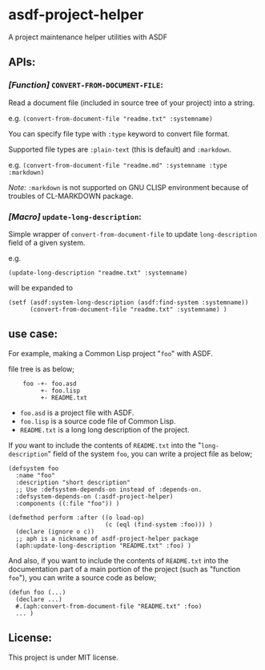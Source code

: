 asdf-project-helper
===================

A project maintenance helper utilities with ASDF

## APIs:

### *[Function]* `CONVERT-FROM-DOCUMENT-FILE`:

Read a document file (included in source tree of your project) into a string.

e.g. `(convert-from-document-file "readme.txt" :systemname)`

You can specify file type with `:type` keyword to convert file format.

Supported file types are `:plain-text` (this is default) and `:markdown`.

e.g. `(convert-from-document-file "readme.md" :systemname :type :markdown)`

*Note:* `:markdown` is not supported on GNU CLISP environment because of troubles of CL-MARKDOWN package.

### *[Macro]* `update-long-description`:

Simple wrapper of `convert-from-document-file` to update `long-description` field of a given system.

e.g.

    (update-long-description "readme.txt" :systemname)

will be expanded to

    (setf (asdf:system-long-description (asdf:find-system :systemname))
          (convert-from-document-file "readme.txt" :systemname) )


## use case:
For example, making a Common Lisp project "`foo`" with ASDF.

file tree is as below;

        foo -+- foo.asd
             +- foo.lisp
             +- README.txt

* `foo.asd` is a project file with ASDF.
* `foo.lisp` is a source code file of Common Lisp.
* `README.txt` is a long long description of the project.

If *you* want to include the contents of `README.txt` into the "`long-description`" field of the system `foo`, you can write a project file as below;

    (defsystem foo
      :name "foo"
      :description "short description"
      ;; Use :defsystem-depends-on instead of :depends-on.
      :defsystem-depends-on (:asdf-project-helper)
      :components ((:file "foo")) )

    (defmethod perform :after ((o load-op)
                               (c (eql (find-system :foo))) )
      (declare (ignore o c))
      ;; aph is a nickname of asdf-project-helper package
      (aph:update-long-description "README.txt" :foo) )      

And also, if you want to include the contents of `README.txt` into the documentation part of a main portion of the project (such as "function `foo`"), you can write a source code as below;

    (defun foo (...)
      (declare ...)
      #.(aph:convert-from-document-file "README.txt" :foo)
      ... )

## License:
This project is under MIT license.
